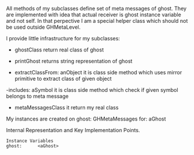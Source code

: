 All methods of my subclasses define set of meta messages of ghost. They are  implemented with idea that actual receiver is ghost instance variable and not self. 
In that perpective I am a special helper class which should not be used outside GHMetaLevel. 

I provide little infrastructure for my subclasses:
- ghostClass 
return real class of ghost 

- printGhost 
returns string representation of ghost

- extractClassFrom: anObject 
it is class side method which uses mirror primitive to extract class of given object 

-includes: aSymbol 
it is class side method which check if given symbol belongs to meta message

- metaMessagesClass
it return my real class
 
My instances are created on ghost:
	GHMetaMessages for: aGhost
	
Internal Representation and Key Implementation Points.

    Instance Variables
	ghost:		<aGhost>